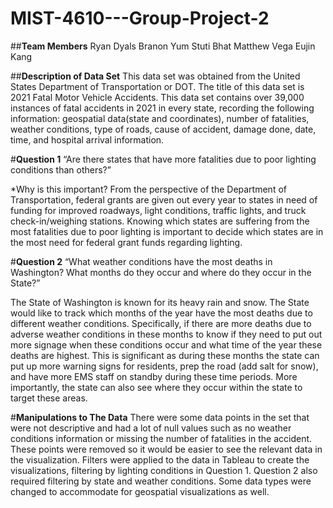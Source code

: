 # MIST-4610---Group-Project-2

##**Team Members**
Ryan Dyals
Branon Yum
Stuti Bhat
Matthew Vega
Eujin Kang


##**Description of Data Set**
This data set was obtained from the United States Department of Transportation or DOT. The title of this data set is 2021 Fatal Motor Vehicle Accidents. This data set contains over 39,000 instances of fatal accidents in 2021 in every state, recording the following information: geospatial data(state and coordinates), number of fatalities, weather conditions, type of roads, cause of accident, damage done, date, time, and hospital arrival information.


#**Question 1**
“Are there states that have more fatalities due to poor lighting conditions than others?”

*Why is this important?
From the perspective of the Department of Transportation, federal grants are given out every year to states in need of funding for improved roadways, light conditions, traffic lights, and truck check-in/weighing stations. Knowing which states are suffering from the most fatalities due to poor lighting is important to decide which states are in the most need for federal grant funds regarding lighting.


#**Question 2**
“What weather conditions have the most deaths in Washington? What months do they occur and where do they occur in the State?”

The State of Washington is known for its heavy rain and snow. The State would like to track which months of the year have the most deaths due to different weather conditions. Specifically, if there are more deaths due to adverse weather conditions in these months to know if they need to put out more signage when these conditions occur and what time of the year these deaths are highest. This is significant as during these months the state can put up more warning signs for residents, prep the road (add salt for snow), and have more EMS staff on standby during these time periods. More importantly, the state can also see where they occur within the state to target these areas.


#**Manipulations to The Data**
 There were some data points in the set that were not descriptive and had a lot of null values such as no weather conditions information or missing the number of fatalities in the accident. These points were removed so it would be easier to see the relevant data in the visualization. Filters were applied to the data in Tableau to create the visualizations, filtering by lighting conditions in Question 1. Question 2 also required filtering by state and weather conditions. Some data types were changed to accommodate for geospatial visualizations as well. 

